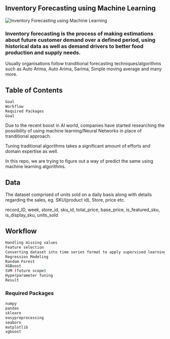 ## Inventory Forecasting using Machine Learning

![Inventory Forecasting using Machine Learning]()

### Inventory forecasting is the process of making estimations about future customer demand over a defined period, using historical data as well as demand drivers to better food production and supply needs.

Usually organisations follow tranditional forecasting techniques/algorithms such as Auto Arima, Auto Arima, Sarima, Simple moving average and many more.


## Table of Contents
```bash
Goal
Workflow
Required Packages
Goal
````
Due to the recent boost in AI world, companies have started researching the possibility of using machine learning/Neural Networks in place of tranditional approach.

Tuning traditional algorithms takes a significant amount of efforts and domain expertise as well.

In this repo, we are trying to figure out a way of predict the same using machine learning algorithms.

## Data
The dataset comprised of units sold on a daily basis along with details regarding the sales, eg. SKU(product id), Store, price etc.

record_ID, week, store_id, sku_id, total_price, base_price, is_featured_sku, is_display_sku, units_sold

## Workflow
```bash
Handling missing values
Feature selection
Converting dataset into time series format to apply supervised learning approach.
Regression Modeling
Random Forest
XGBoost
SVM (future scope)
Hyperparameter Tuning
Result
```

### Required Packages
```bash
numpy
pandas
sklearn
easypreprocessing
seaborn
matplotlib
xgboost
```
